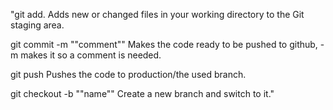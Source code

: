 "git add.                  Adds new or changed files in your working directory to the Git staging area.

git commit -m ""comment""   Makes the code ready to be pushed to github, -m makes it so a comment is needed.

git push                  Pushes the code to production/the used branch.

git checkout -b ""name""    Create a new branch and switch to it."
